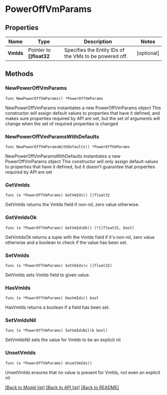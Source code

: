 # PowerOffVmParams

## Properties

Name | Type | Description | Notes
------------ | ------------- | ------------- | -------------
**VmIds** | Pointer to **[]float32** | Specifies the Entity IDs of the VMs to be powered off. | [optional] 

## Methods

### NewPowerOffVmParams

`func NewPowerOffVmParams() *PowerOffVmParams`

NewPowerOffVmParams instantiates a new PowerOffVmParams object
This constructor will assign default values to properties that have it defined,
and makes sure properties required by API are set, but the set of arguments
will change when the set of required properties is changed

### NewPowerOffVmParamsWithDefaults

`func NewPowerOffVmParamsWithDefaults() *PowerOffVmParams`

NewPowerOffVmParamsWithDefaults instantiates a new PowerOffVmParams object
This constructor will only assign default values to properties that have it defined,
but it doesn't guarantee that properties required by API are set

### GetVmIds

`func (o *PowerOffVmParams) GetVmIds() []float32`

GetVmIds returns the VmIds field if non-nil, zero value otherwise.

### GetVmIdsOk

`func (o *PowerOffVmParams) GetVmIdsOk() (*[]float32, bool)`

GetVmIdsOk returns a tuple with the VmIds field if it's non-nil, zero value otherwise
and a boolean to check if the value has been set.

### SetVmIds

`func (o *PowerOffVmParams) SetVmIds(v []float32)`

SetVmIds sets VmIds field to given value.

### HasVmIds

`func (o *PowerOffVmParams) HasVmIds() bool`

HasVmIds returns a boolean if a field has been set.

### SetVmIdsNil

`func (o *PowerOffVmParams) SetVmIdsNil(b bool)`

 SetVmIdsNil sets the value for VmIds to be an explicit nil

### UnsetVmIds
`func (o *PowerOffVmParams) UnsetVmIds()`

UnsetVmIds ensures that no value is present for VmIds, not even an explicit nil

[[Back to Model list]](../README.md#documentation-for-models) [[Back to API list]](../README.md#documentation-for-api-endpoints) [[Back to README]](../README.md)


